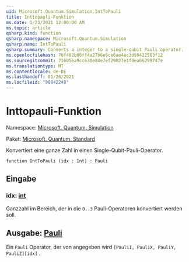 ```yaml
---
uid: Microsoft.Quantum.Simulation.IntToPauli
title: Inttopauli-Funktion
ms.date: 1/23/2021 12:00:00 AM
ms.topic: article
qsharp.kind: function
qsharp.namespace: Microsoft.Quantum.Simulation
qsharp.name: IntToPauli
qsharp.summary: Converts a integer to a single-qubit Pauli operator.
ms.openlocfilehash: 76f482b86ff4a27b6e6ce6ae4ec3d59422563f12
ms.sourcegitcommit: 71605ea9cc630e84e7ef29027e1f0ea06299747e
ms.translationtype: MT
ms.contentlocale: de-DE
ms.lasthandoff: 01/26/2021
ms.locfileid: "98842248"
---
```

# <a name="inttopauli-function"></a>Inttopauli-Funktion

Namespace: [Microsoft. Quantum. Simulation](xref:Microsoft.Quantum.Simulation)

Paket: [Microsoft. Quantum. Standard](https://nuget.org/packages/Microsoft.Quantum.Standard)


Konvertiert eine ganze Zahl in einen Single-Qubit-Pauli-Operator.

```qsharp
function IntToPauli (idx : Int) : Pauli
```


## <a name="input"></a>Eingabe

### <a name="idx--int"></a>idx: [int](xref:microsoft.quantum.lang-ref.int)

Ganzzahl im Bereich, der in die `0..3` Pauli-Operatoren konvertiert werden soll.



## <a name="output--pauli"></a>Ausgabe: [Pauli](xref:microsoft.quantum.lang-ref.pauli)

Ein `Pauli` Operator, der von angegeben wird `[PauliI, PauliX, PauliY, PauliZ][idx]` .